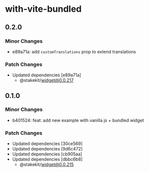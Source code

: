 # with-vite-bundled

## 0.2.0

### Minor Changes

- e89a71a: add `customTranslations` prop to extend translations

### Patch Changes

- Updated dependencies [e89a71a]
  - @stakekit/widget@0.0.217

## 0.1.0

### Minor Changes

- b401524: feat: add new example with vanilla js + bundled widget

### Patch Changes

- Updated dependencies [30ce569]
- Updated dependencies [9d6c472]
- Updated dependencies [cb905aa]
- Updated dependencies [dbbc6b8]
  - @stakekit/widget@0.0.215
